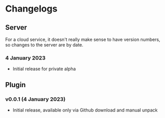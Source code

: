 # Changelogs


## Server 

For a cloud service, it doesn't really make sense to have version numbers, so changes to the server are by date.

### 4 January 2023

- Initial release for private alpha


## Plugin

### v0.0.1 (4 January 2023)

- Initial release, available only via Github download and manual unpack